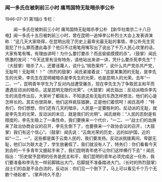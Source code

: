 ### 闻一多氏在被刺前三小时  痛骂国特无耻暗杀李公朴

1946-07-31
第1版()
专栏：

　　闻一多氏在被刺前三小时
    痛骂国特无耻暗杀李公朴
    【新华社南京二十八日电】闻一多氏十五日被刺前三小时，曾在昆明一追悼李公朴烈士大会上发表讲演称：“这几天大家晓得，在昆明出现了历史上最卑劣最无耻的事情，李公朴先生究竟犯了什么罪而遭此毒手？他只不过用笔用嘴写出了说出了千万人民心坎里的话，大家有笔有嘴，有理由讲呵！为什么要打要杀？而且偷偷摸摸的杀”。（鼓掌）闻氏愤激的发问：“今天这里有没有特务，请他站出来讲一讲，凭什么要杀死李先生”？（大鼓掌）暗杀了人，还要诬蔑人，说什么“桃色案件”，说什么共产党杀共产党，无耻呵！无耻啊！！”（热烈的鼓掌）闻氏紧接着说：“这是某集团的无耻，是李先生的光荣，李先生在昆明被暗杀是李先生的光荣，也是昆明人的光荣。去年“一二、一”，昆明青年学生为了反对内战遭受屠杀，现在李先生为了争取民主和平而遭遇反动派的暗杀，这是昆明无限的光荣”。（大鼓掌）闻氏指出：反动派暗杀李先生的消息传出后，大家听了都摇头，不知道这些无耻的东西怎样想法，他们的心是怎样长的。其实也很简单，他们这样疯狂猖獗，正是他们着慌呵！闻氏高呼：“特务们，你们想想，你们还有几天的暗杀，人民是一定要胜利的。反动派的无耻，就是李先生的光荣，反动派的末日，就是我们的光明”。闻氏继称：“人民的忍耐是有限度的，李先生赔上了一条性命，我们要换来一个代价，“一二、一”战士们的血换来了政治协商会议的召开，李先生倒下了，也要换来一个政协会议的召开，（大鼓掌）我们有这个信心”。（鼓掌）闻氏说：“云南光荣的历史，远的如护国，近的如“一二、一”，这些都是属于云南人民的，我们要发扬。反动派挑拨离间，卑鄙无耻，他们以为联大走了，学生放暑假了，我们就没有人了，特务们：你们看看今天到会的一千多青年又握起手来了，我们昆明青年绝不让你们这样横行下去”！闻氏指出：“历史赋予昆明的任务是民主和平，我们昆明的青年必须完成这一任务，我们要准备和李先生一样前脚踏出大门，后脚就不准备踏进大门。（长时的热烈鼓掌）战士们的血是不会白流的，反动派：你们见一个倒下了，马上可以看见千个万个无数个继起者”。（掌声持久不息）
